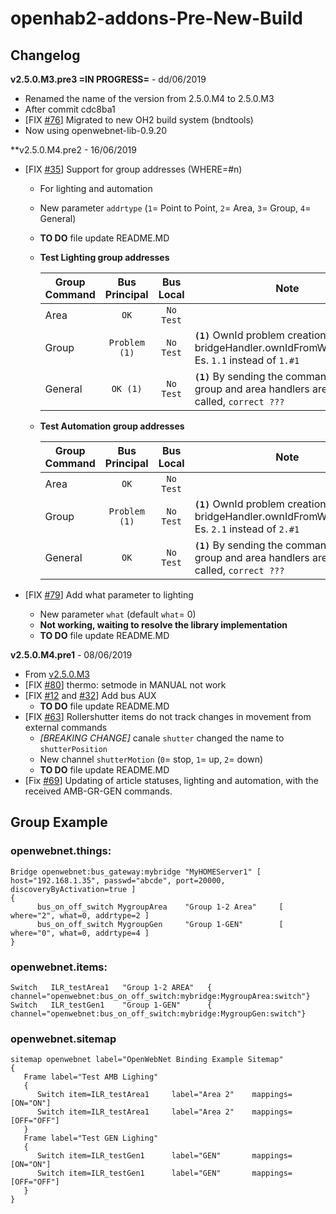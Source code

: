 # openhab2-addons-Pre-New-Build

## Changelog

**v2.5.0.M3.pre3 =IN PROGRESS=** - dd/06/2019

- Renamed the name of the version from 2.5.0.M4 to 2.5.0.M3
- After commit cdc8ba1
- [FIX [#76](https://github.com/mvalla/openhab2-addons/issues/76)] Migrated to new OH2 build system (bndtools)
- Now using openwebnet-lib-0.9.20

**v2.5.0.M4.pre2 - 16/06/2019

- [FIX [#35](https://github.com/mvalla/openhab2-addons/issues/35)] Support for group addresses (WHERE=#n)
   - For lighting and automation
   - New parameter `addrtype` (`1`= Point to Point, `2`= Area, `3`= Group, `4`= General)
   - **TO DO** file update README.MD
   
   - **Test Lighting group addresses**

     | Group Command | Bus Principal    | Bus Local      | Note                             | 
     | ------------- | :--------------: | :------------: | -------------------------------- |
     | Area          | `OK`             | `No Test`      |                                  |
     | Group         | `Problem (1)`    | `No Test`      | **`(1)`** OwnId problem creation, see bridgeHandler.ownIdFromWhoWhere().<br>Es. `1.1` instead of `1.#1`       |
     | General       | `OK (1)`         | `No Test`      | **`(1)`** By sending the command, the group and area handlers are also called, `correct ???`                                  |

   - **Test Automation group addresses**

     | Group Command | Bus Principal    | Bus Local      | Note                             | 
     | ------------- | :--------------: | :------------: | -------------------------------- |
     | Area          | `OK`             | `No Test`      |                                  |
     | Group         | `Problem (1)`    | `No Test`      | **`(1)`** OwnId problem creation, see bridgeHandler.ownIdFromWhoWhere().<br>Es. `2.1` instead of `2.#1`   |
     | General       | `OK`             | `No Test`      | **`(1)`** By sending the command, the group and area handlers are also called, `correct ???`                                 |

- [FIX [#79](https://github.com/mvalla/openhab2-addons/issues/79)] Add what parameter to lighting
   - New parameter `what` (default `what`= 0)  
   - **Not working, waiting to resolve the library implementation**
   - **TO DO** file update README.MD

**v2.5.0.M4.pre1** - 08/06/2019

- From [v2.5.0.M3](https://github.com/mvalla/openhab2-addons/blob/openwebnet/bundles/org.openhab.binding.openwebnet/README_beta.md#changelog)
- [FIX [#80](https://github.com/mvalla/openhab2-addons/issues/80)] thermo: setmode in MANUAL not work
- [FIX [#12](https://github.com/mvalla/openhab2-addons/issues/12) and [#32](https://github.com/mvalla/openhab2-addons/issues/32)] Add bus AUX
   - **TO DO** file update README.MD
- [FIX [#63](https://github.com/mvalla/openhab2-addons/issues/63)] Rollershutter items do not track changes in movement from external commands
   - *[BREAKING CHANGE]* canale `shutter` changed the name to `shutterPosition`
   - New channel `shutterMotion` (`0`= stop, `1`= up, `2`= down) 
   - **TO DO** file update README.MD
- [Fix [#69](https://github.com/mvalla/openhab2-addons/issues/69)] Updating of article statuses, lighting and automation, with the received AMB-GR-GEN commands.



## Group Example

### openwebnet.things:

```xtend
Bridge openwebnet:bus_gateway:mybridge "MyHOMEServer1" [ host="192.168.1.35", passwd="abcde", port=20000, discoveryByActivation=true ]
{  
      bus_on_off_switch MygroupArea    "Group 1-2 Area"		[ where="2", what=0, addrtype=2 ]
      bus_on_off_switch MygroupGen     "Group 1-GEN"		[ where="0", what=0, addrtype=4 ]
}
``` 

### openwebnet.items:

```xtend
Switch   ILR_testArea1   "Group 1-2 AREA"   { channel="openwebnet:bus_on_off_switch:mybridge:MygroupArea:switch"}
Switch   ILR_testGen1    "Group 1-GEN"      { channel="openwebnet:bus_on_off_switch:mybridge:MygroupGen:switch"}

```

### openwebnet.sitemap

```xtend
sitemap openwebnet label="OpenWebNet Binding Example Sitemap"
{
   Frame label="Test AMB Lighing" 
   {     
      Switch item=ILR_testArea1     label="Area 2"    mappings=[ON="ON"]
      Switch item=ILR_testArea1     label="Area 2"    mappings=[OFF="OFF"]		   
   }
   Frame label="Test GEN Lighing"
   {
      Switch item=ILR_testGen1      label="GEN"       mappings=[ON="ON"]
      Switch item=ILR_testGen1      label="GEN"       mappings=[OFF="OFF"]		
   }
}

```
